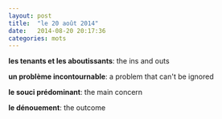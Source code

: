 ```yaml
---
layout: post
title:  "le 20 août 2014"
date:   2014-08-20 20:17:36
categories: mots
---
```


**les tenants et les aboutissants**: the ins and outs

**un problème incontournable**: a problem that can't be ignored

**le souci prédominant**: the main concern

**le dénouement**: the outcome
